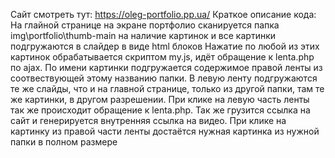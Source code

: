 Сайт смотреть тут:
https://oleg-portfolio.pp.ua/
Краткое описание кода:
На глайной странице на экране портфолио сканируется папка img\portfolio\thumb-main на наличие картинок и все картинки подгружаются в слайдер в виде html блоков
Нажатие по любой из этих картинок обрабатывается скриптом my.js, идёт обращение к lenta.php по ajax. 
По имени картинки подгружается содержимое правой ленты из соотвествующей этому названию папки.
В левую ленту подгружаются те же слайды, что и на главной странице, только из другой папки, там те же картинки, в другом разрешении.
При клике на левую часть ленты так же происходит обращение к lenta.php. Так же грузится ссылка на сайт и генерируется внутренняя ссылка на видео.
При клике на картинку из правой части ленты достаётся нужная картинка из нужной папки в полном размере
